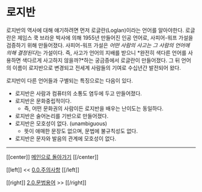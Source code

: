 # 로지반

로지반의 역사에 대해 얘기하려면 먼저 로글란(Loglan)이라는 언어를 알아야한다. 로글란은 제임스 쿡 브라운 박사에 의해 1955년 만들어진 인공 언어로, 사피어-워프 가설을 검증하기 위해 만들어졌다. 사피어-워프 가설은 *어떤 사람의 사고는 그 사람의 언어에 의해 결정된다*는 가설이다. 즉, 사고가 언어의 지배를 받으니 *완전히 색다른 언어를 사용하면 색다르게 사고하지 않을까?*하는 궁금증에서 로글란이 만들어졌다. 그 뒤 언어의 이름이 로지반으로 변경되고 전세계 사람들의 기여로 수십년간 발전되어 왔다.

로지반이 다른 언어들과 구별되는 특징으로는 다음이 있다.

- 로지반은 사람과 컴퓨터의 소통도 염두에 두고 만들어졌다.
- 로지반은 문화중립적이다.
  - 즉, 어떤 문화권의 사람이든 로지반을 배우는 난이도는 동일하다.
- 로지반은 술어논리를 기반으로 만들어졌다.
- 로지반은 모호성이 없다. (unambiguous)
  - 뜻이 애매한 문장도 없으며, 문법에 불규칙성도 없다.
- 로지반은 문자와 발음의 관계에 모호성이 없다.

---

[[center]]
[메인으로 돌아가기](index.html)
[[/center]]

[[left]]
<< [0.0.주의사항](00_00_주의사항.html)
[[/left]]

[[right]]
[2.0.문법용어](02_00_문법용어.html) >>
[[/right]]
